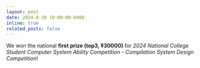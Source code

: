 ```yaml
---
layout: post
date: 2024-8-30 10:00:00-0400
inline: true
related_posts: false
---
```


We won the national **first prize (top3, ¥30000)** for *2024 National College Student Computer System Ability Competition - Compilation System Design Competition*!
